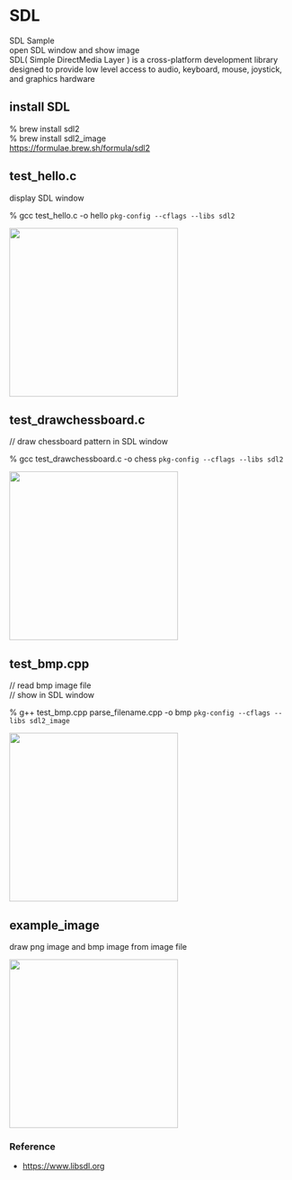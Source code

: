 SDL
===============

SDL Sample <br/>
open SDL window and show image <br/>
SDL( Simple DirectMedia Layer ) is a cross-platform development library <br/>
designed to provide low level access to audio, keyboard, mouse, joystick, and graphics hardware <br/>


## install SDL
% brew install sdl2 <br/>
% brew install sdl2_image <br/>
https://formulae.brew.sh/formula/sdl2 <br/>

## test_hello.c
display SDL window <br/>

% gcc test_hello.c -o hello `pkg-config --cflags --libs sdl2`

<image src="https://raw.githubusercontent.com/ohwada/MAC_cpp_Samples/master/SDL/result/screenshot_hello.png" width="300" /><br/>

## test_drawchessboard.c
// draw chessboard pattern in SDL window <br/>

% gcc test_drawchessboard.c -o chess `pkg-config --cflags --libs sdl2`

<image src="https://raw.githubusercontent.com/ohwada/MAC_cpp_Samples/master/SDL/result/screenshot_chessboard.png" width="300" /><br/>

## test_bmp.cpp
// read bmp image file <br/>
// show in SDL window <br/>

% g++ test_bmp.cpp parse_filename.cpp -o bmp `pkg-config --cflags --libs sdl2_image` <br/>

<image src="https://raw.githubusercontent.com/ohwada/MAC_cpp_Samples/master/SDL/result/screenshot_uparrow.png" width="300" /><br/>

## example_image
draw png image and bmp image from image file <br/>

<image src="https://raw.githubusercontent.com/ohwada/MAC_cpp_Samples/master/SDL/example_image/result/screenshot_mysdl.png" width="300" /><br/>

### Reference <br/>
- https://www.libsdl.org

